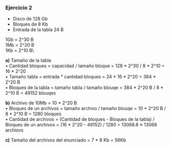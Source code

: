 ### Ejercicio 2

- Disco de 128 Gb
- Bloques de 8 Kb
- Entrada de la tabla 24 B

1Gb   = 2^30 B\
1Mb   = 2^20 B\
1Kb   = 2^10 B\

**a)** Tamaño de la tabla\
• Cantidad bloques = capacidad / tamaño bloque = 128 * 2^30 / 8 * 2^10 = 16 * 2^20\
• Tamaño tabla = entrada * cantidad bloques = 24 * 16 * 2^20 = 384 * 2^20 B\
• Bloques de la tabla = tamaño tabla / tamaño blouqe = 384 * 2^20 B / 8 * 2^10 B = 49152 blouqes

**b)** Archivo de 10Mb = 10 * 2^20 B\
• Bloques de un archivos = tamaño archivo / tamaño blouqe = 10 * 2^20 B / 8 * 2^10 B = 1280 bloques\
• Cantidad de archivos = (Cantidad de bloques - Bloques de la tabla) / Bloques de un archivos = (16 * 2^20 - 49152) / 1280 = 13068.8 ≈ 13068 archiovs

**c)** Tamaño del archivos del enunciado = 7 * 8 Kb = 56Kb

